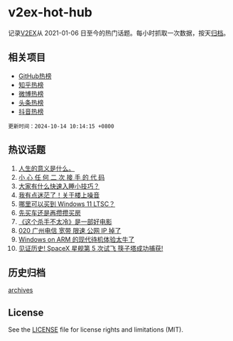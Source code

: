 # v2ex-hot-hub

 记录[V2EX](https://www.v2ex.com/)从 2021-01-06 日至今的热门话题。每小时抓取一次数据，按天[归档](archives)。
 
 ## 相关项目

- [GitHub热榜](https://github.com/lonnyzhang423/github-hot-hub)
- [知乎热榜](https://github.com/lonnyzhang423/zhihu-hot-hub)
- [微博热榜](https://github.com/lonnyzhang423/weibo-hot-hub)
- [头条热榜](https://github.com/lonnyzhang423/toutiao-hot-hub)
- [抖音热榜](https://github.com/lonnyzhang423/douyin-hot-hub)


 `更新时间：2024-10-14 10:14:15 +0800`

## 热议话题

1. [人生的意义是什么。](https://www.v2ex.com/t/1079880)
1. [小 心 任 何 二 次 接 手 的 代 码](https://www.v2ex.com/t/1079893)
1. [大家有什么快速入睡小技巧？](https://www.v2ex.com/t/1079915)
1. [我有点迷茫了！关于楼上噪音](https://www.v2ex.com/t/1079781)
1. [哪里可以买到 Windows 11 LTSC？](https://www.v2ex.com/t/1079824)
1. [先买车还是再攒攒买房](https://www.v2ex.com/t/1079938)
1. [《这个杀手不太冷》是一部好电影](https://www.v2ex.com/t/1079784)
1. [020 广州电信 宽带 限速 公网 IP 掉了](https://www.v2ex.com/t/1079783)
1. [Windows on ARM 的现代待机体验太牛了](https://www.v2ex.com/t/1079795)
1. [见证历史! SpaceX 星舰第 5 次试飞 筷子塔成功捕获!](https://www.v2ex.com/t/1079910)

## 历史归档

[archives](archives)

## License

See the [LICENSE](LICENSE) file for license rights and limitations (MIT).

